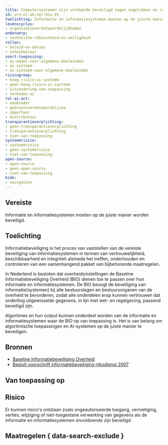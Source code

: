 ```yaml
---
title: Computersystemen zijn voldoende beveiligd tegen ongelukken en cyberaanvallen
id: urn:nl:ak:ver:bio-01
toelichting: Informatie en informatiesystemen moeten op de juiste manier worden beveiligd.
levenscyclus: 
- organisatieverantwoordelijkheden
onderwerp: 
- technische-robuustheid-en-veiligheid
rollen:
- beleid-en-advies
- ontwikkelaar
soort-toepassing:
- ai-model-voor-algemene-doeleinden
- ai-systeem
- ai-systeem-voor-algemene-doeleinden
risicogroep: 
- hoog-risico-ai-systeem
- geen-hoog-risico-ai-systeem
- uitzondering-van-toepassing
- verboden-ai
rol-ai-act:
- aanbieder
- gebruiksverantwoordelijke
- importeur
- distributeur
transparantieverplichting: 
- geen-transparantieverplichting
- transparantieverplichting 
- niet-van-toepassing
systeemrisico:
- systeemrisico
- geen-systeemrisico
- niet-van-toepassing
open-source: 
- open-source
- geen-open-source
- niet-van-toepassing
hide:
- navigation
---
```


<!-- tags -->

## Vereiste
Informatie en informatiesystemen moeten op de juiste manier worden beveiligd.

## Toelichting 
Informatiebeveiliging is het proces van vaststellen van de vereiste beveiliging van informatiesystemen in termen van vertrouwelijkheid, beschikbaarheid en integriteit alsmede het treffen, onderhouden en controleren van een samenhangend pakket van bijbehorende maatregelen.

In Nederland is besloten dat overheidsinstellingen de Baseline Informatiebeveiliging Overheid (BIO) dienen toe te passen over hun informatie en informatiesystemen.
De BIO beoogt de beveiliging van informatie(systemen) bij alle bestuurslagen en bestuursorganen van de overheid te bevorderen, zodat alle onderdelen erop kunnen vertrouwen dat onderling uitgewisselde gegevens, in lijn met wet- en regelgeving, passend beveiligd zijn.

Algoritmes en hun output kunnen onderdeel worden van de informatie en informatiesystemen waar de BIO op van toepassing is. Het is van belang om algoritmische toepassingen en AI-systemen op de juiste manier te beveiligen.

## Bronnen 
- [Baseline Informatiebeveiliging Overheid](https://www.bio-overheid.nl/category/producten?product=BIO) 
- [Besluit voorschrift informatiebeveiliging rijksdienst 2007](https://wetten.overheid.nl/jci1.3:c:BWBR0022141&z=2007-07-01&g=2007-07-01)

## Van toepassing op 
<!-- tags-ai-act --> 

## Risico 
Er kunnen risico's ontstaan zoals ongeautoriseerde toegang, vernietiging, verlies, wijziging of niet-toegestane verwerking van gegevens als de informatie en informatiesystemen onvoldoende zijn beveiligd.

## Maatregelen { data-search-exclude } 
<!-- list_maatregelen vereiste/bio-01-beveiliging-informatie-en-informatiesystemen no-search no-onderwerp no-rol no-levenscyclus -->
